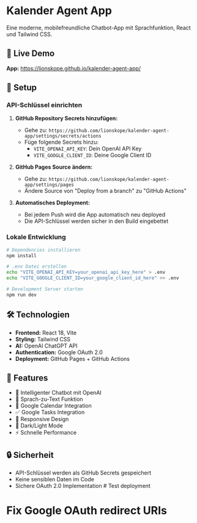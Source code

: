 # Kalender Agent App

Eine moderne, mobilefreundliche Chatbot-App mit Sprachfunktion, React und Tailwind CSS.

## 🚀 Live Demo

**App:** https://lionskope.github.io/kalender-agent-app/

## 🔧 Setup

### API-Schlüssel einrichten

1. **GitHub Repository Secrets hinzufügen:**
   - Gehe zu: `https://github.com/lionskope/kalender-agent-app/settings/secrets/actions`
   - Füge folgende Secrets hinzu:
     - `VITE_OPENAI_API_KEY`: Dein OpenAI API Key
     - `VITE_GOOGLE_CLIENT_ID`: Deine Google Client ID

2. **GitHub Pages Source ändern:**
   - Gehe zu: `https://github.com/lionskope/kalender-agent-app/settings/pages`
   - Ändere Source von "Deploy from a branch" zu "GitHub Actions"

3. **Automatisches Deployment:**
   - Bei jedem Push wird die App automatisch neu deployed
   - Die API-Schlüssel werden sicher in den Build eingebettet

### Lokale Entwicklung

```bash
# Dependencies installieren
npm install

# .env Datei erstellen
echo "VITE_OPENAI_API_KEY=your_openai_api_key_here" > .env
echo "VITE_GOOGLE_CLIENT_ID=your_google_client_id_here" >> .env

# Development Server starten
npm run dev
```

## 🛠️ Technologien

- **Frontend:** React 18, Vite
- **Styling:** Tailwind CSS
- **AI:** OpenAI ChatGPT API
- **Authentication:** Google OAuth 2.0
- **Deployment:** GitHub Pages + GitHub Actions

## 📱 Features

- 🤖 Intelligenter Chatbot mit OpenAI
- 🎤 Sprach-zu-Text Funktion
- 📅 Google Calendar Integration
- ✅ Google Tasks Integration
- 📱 Responsive Design
- 🌙 Dark/Light Mode
- ⚡ Schnelle Performance

## 🔒 Sicherheit

- API-Schlüssel werden als GitHub Secrets gespeichert
- Keine sensiblen Daten im Code
- Sichere OAuth 2.0 Implementation # Test deployment
# Fix Google OAuth redirect URIs
